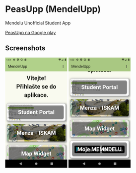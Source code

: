 # PeasUpp (MendelUpp)

Mendelu Unofficial Student App

[PeasUpp na Google play](https://play.google.com/store/apps/details?id=cz.kajel.peasupp "PeasUpp na Google play")

## Screenshots

<img src="./docs/screenshots/Screenshot_1.png" width="200" title="MendelUpp Screenshot" alt="MendelUpp Screenshot" />
<img src="./docs/screenshots/Screenshot_2.png" width="200" title="MendelUpp Screenshot" alt="MendelUpp Screenshot" />
